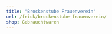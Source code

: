```yaml
---
title: "Brockenstube Frauenverein"
url: /frick/brockenstube-frauenverein/
shop: Gebrauchtwaren
---
```

